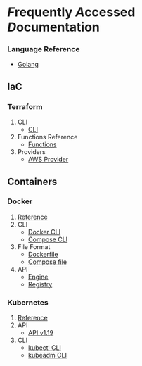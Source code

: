 # *F*requently *A*ccessed *D*ocumentation 

### Language Reference
- [Golang](https://golang.org/ref/spec#Address_operators)

## IaC

### Terraform 
1. CLI
   - [CLI](https://www.terraform.io/docs/commands/index.html)
2. Functions Reference
   - [Functions](https://www.terraform.io/docs/configuration/functions.html)
1. Providers
   - [AWS Provider](https://registry.terraform.io/providers/hashicorp/aws/latest/docs)

## Containers

### Docker
1. [Reference](https://docs.docker.com/reference/)
1. CLI
   - [Docker CLI](https://docs.docker.com/engine/reference/commandline/cli/)
   - [Compose CLI](https://docs.docker.com/compose/reference/overview/)
1. File Format
   - [Dockerfile](https://docs.docker.com/engine/reference/builder/)
   - [Compose file](https://docs.docker.com/compose/compose-file/)
1. API
   - [Engine](https://docs.docker.com/engine/api/)
   - [Registry](https://docs.docker.com/registry/spec/api/)

### Kubernetes
1. [Reference](https://kubernetes.io/docs/reference/)
1. API
   - [API v1.19](https://kubernetes.io/docs/reference/generated/kubernetes-api/v1.19/)
1. CLI
   - [kubectl CLI](https://kubernetes.io/docs/reference/kubectl/overview/)
   - [kubeadm CLI](https://kubernetes.io/docs/reference/setup-tools/kubeadm/)
